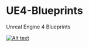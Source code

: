 # UE4-Blueprints

Unreal Engine 4 Blueprints

[![Alt text](https://img.youtube.com/vi/A75c0tWvl0U/0.jpg)](https://www.youtube.com/watch?v=A75c0tWvl0U)
